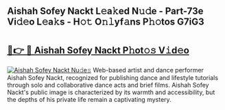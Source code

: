 ## Aishah Sofey Nackt L𝚎a𝚔ed N𝚞𝚍e - Part-73e Vi𝚍𝚎o L𝚎a𝚔s - H𝚘𝚝 O𝚗𝚕yf𝚊ns P𝚑𝚘tos G7iG3

# <h2><a href="http://kfcxhgx.oniu.top/?m=Aishah+Sofey+Nackt">🔗👉 🔴 Aishah Sofey Nackt P𝚑ot𝚘𝚜 V𝚒d𝚎o</a></h2>

[![Aishah Sofey Nackt Nu𝚍e𝚜](https://i.imgur.com/0qMVB7G.gif)](http://kfcxhgx.oniu.top/?m=Aishah+Sofey+Nackt)
Web-based artist and dance performer Aishah Sofey Nackt, recognized for publishing dance and lifestyle tutorials through solo and collaborative dance acts and brief films. Aishah Sofey Nackt's public image is characterized by its warmth and accessibility, but the depths of his private life remain a captivating mystery.  
